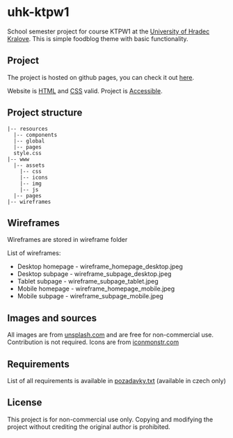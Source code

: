 # uhk-ktpw1
School semester project for course KTPW1 at the [University of Hradec Kralove](https://www.uhk.cz/en/faculty-of-informatics-and-management/about-faculty). This is simple foodblog theme with basic functionality.

## Project
The project is hosted on github pages, you can check it out [here](https://jankrycz.github.io/uhk-ktpw1/www/index.html).

Website is [HTML](https://validator.w3.org/nu/?doc=https%3A%2F%2Fjankrycz.github.io%2Fuhk-ktpw1%2Fwww%2Findex.html) and [CSS](https://jigsaw.w3.org/css-validator/validator?uri=https%3A%2F%2Fjankrycz.github.io%2Fuhk-ktpw1%2Fwww%2Findex.html&profile=css3svg&usermedium=all&warning=&vextwarning=&lang=en) valid. Project is [Accessible](https://wave.webaim.org/report#/https://jankrycz.github.io/uhk-ktpw1/www/index.html).

## Project structure
```
|-- resources
  |-- components
  |-- global
  |-- pages
  style.css
|-- www
  |-- assets
    |-- css
    |-- icons
    |-- img
    |-- js
  |-- pages
|-- wireframes
```

## Wireframes
Wireframes are stored in wireframe folder

List of wireframes:
- Desktop homepage - wireframe_homepage_desktop.jpeg
- Desktop subpage - wireframe_subpage_desktop.jpeg
- Tablet subpage - wireframe_subpage_tablet.jpeg
- Mobile homepage - wireframe_homepage_mobile.jpeg
- Mobile subpage - wireframe_subpage_mobile.jpeg

## Images and sources
All images are from [unsplash.com](https://unsplash.com) and are free for non-commercial use. Contribution is not required. Icons are from [iconmonstr.com](http://iconmonstr.com)

## Requirements
List of all requirements is available in [pozadavky.txt](https://jankrycz.github.io/uhk-ktpw1/pozadavky.txt) (available in czech only)

## License
This project is for non-commercial use only. Copying and modifying the project without crediting the original author is prohibited.